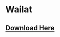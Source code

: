 # Wailat

## [Download Here](https://www.spigotmc.org/resources/wailat-inspired-by-forge-waila-mod-itemsadder-compatibility.67040/)
